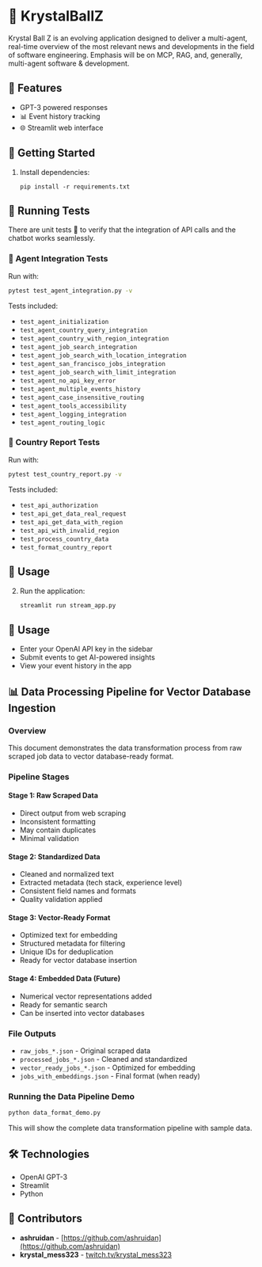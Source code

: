 # 🔮 KrystalBallZ

Krystal Ball Z is an evolving application designed to deliver a multi-agent, real-time overview of the most relevant news and developments in the field of software engineering.
Emphasis will be on MCP, RAG, and, generally, multi-agent software & development. 

## 🤖 Features
- GPT-3 powered responses
- 📊 Event history tracking
- 🌐 Streamlit web interface

## 🚀 Getting Started
1. Install dependencies:
   ```
   pip install -r requirements.txt
   ```

## 🧪 Running Tests

There are unit tests 🥳 to verify that the integration of API calls and the chatbot works seamlessly.

### 🔹 Agent Integration Tests

Run with:

```bash
pytest test_agent_integration.py -v
```

Tests included:

- `test_agent_initialization`
- `test_agent_country_query_integration`
- `test_agent_country_with_region_integration`
- `test_agent_job_search_integration`
- `test_agent_job_search_with_location_integration`
- `test_agent_san_francisco_jobs_integration`
- `test_agent_job_search_with_limit_integration`
- `test_agent_no_api_key_error`
- `test_agent_multiple_events_history`
- `test_agent_case_insensitive_routing`
- `test_agent_tools_accessibility`
- `test_agent_logging_integration`
- `test_agent_routing_logic`

### 🔹 Country Report Tests

Run with:

```bash
pytest test_country_report.py -v
```

Tests included:

- `test_api_authorization`
- `test_api_get_data_real_request`
- `test_api_get_data_with_region`
- `test_api_with_invalid_region`
- `test_process_country_data`
- `test_format_country_report`

## 🚀 Usage

2. Run the application:
   ```bash
   streamlit run stream_app.py
   ```

## 🔑 Usage
- Enter your OpenAI API key in the sidebar
- Submit events to get AI-powered insights
- View your event history in the app

## 📊 Data Processing Pipeline for Vector Database Ingestion

### Overview
This document demonstrates the data transformation process from raw scraped job data to vector database-ready format.

### Pipeline Stages

#### Stage 1: Raw Scraped Data
- Direct output from web scraping
- Inconsistent formatting
- May contain duplicates
- Minimal validation

#### Stage 2: Standardized Data
- Cleaned and normalized text
- Extracted metadata (tech stack, experience level)
- Consistent field names and formats
- Quality validation applied

#### Stage 3: Vector-Ready Format
- Optimized text for embedding
- Structured metadata for filtering
- Unique IDs for deduplication
- Ready for vector database insertion

#### Stage 4: Embedded Data (Future)
- Numerical vector representations added
- Ready for semantic search
- Can be inserted into vector databases

### File Outputs
- `raw_jobs_*.json` - Original scraped data
- `processed_jobs_*.json` - Cleaned and standardized
- `vector_ready_jobs_*.json` - Optimized for embedding
- `jobs_with_embeddings.json` - Final format (when ready)

### Running the Data Pipeline Demo
```bash
python data_format_demo.py
```

This will show the complete data transformation pipeline with sample data.

## 🛠️ Technologies
- OpenAI GPT-3
- Streamlit
- Python

## 👥 Contributors 
- **ashruidan** - [https://github.com/ashruidan](https://github.com/ashruidan)
- **krystal_mess323** - [twitch.tv/krystal_mess323](https://www.twitch.tv/krystal_mess323)
